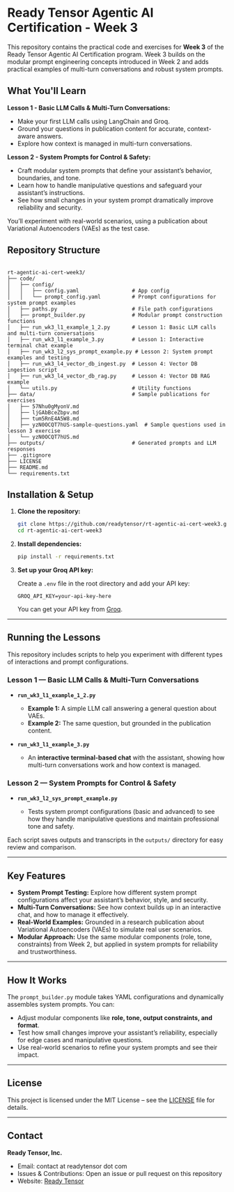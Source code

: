 # Ready Tensor Agentic AI Certification - Week 3

This repository contains the practical code and exercises for **Week 3** of the Ready Tensor Agentic AI Certification program. Week 3 builds on the modular prompt engineering concepts introduced in Week 2 and adds practical examples of multi-turn conversations and robust system prompts.

## What You'll Learn

**Lesson 1 - Basic LLM Calls & Multi-Turn Conversations:**

- Make your first LLM calls using LangChain and Groq.
- Ground your questions in publication content for accurate, context-aware answers.
- Explore how context is managed in multi-turn conversations.

**Lesson 2 - System Prompts for Control & Safety:**

- Craft modular system prompts that define your assistant’s behavior, boundaries, and tone.
- Learn how to handle manipulative questions and safeguard your assistant’s instructions.
- See how small changes in your system prompt dramatically improve reliability and security.

You’ll experiment with real-world scenarios, using a publication about Variational Autoencoders (VAEs) as the test case.

## Repository Structure

```

rt-agentic-ai-cert-week3/
├── code/
│   ├── config/
│   │   ├── config.yaml                 # App config
│   │   └── prompt_config.yaml          # Prompt configurations for system prompt examples
│   ├── paths.py                        # File path configurations
│   ├── prompt_builder.py               # Modular prompt construction functions
│   ├── run_wk3_l1_example_1_2.py       # Lesson 1: Basic LLM calls and multi-turn conversations
│   ├── run_wk3_l1_example_3.py         # Lesson 1: Interactive terminal chat example
│   ├── run_wk3_l2_sys_prompt_example.py # Lesson 2: System prompt examples and testing
│   ├── run_wk3_l4_vector_db_ingest.py  # Lesson 4: Vector DB ingestion script
│   ├── run_wk3_l4_vector_db_rag.py     # Lesson 4: Vector DB RAG example
│   └── utils.py                        # Utility functions
├── data/                               # Sample publications for exercises
│   ├── 57Nhu0gMyonV.md
│   ├── ljGAbBceZbpv.md
│   ├── tum5RnE4A5W8.md
│   ├── yzN0OCQT7hUS-sample-questions.yaml  # Sample questions used in lesson 3 exercise
│   └── yzN0OCQT7hUS.md
├── outputs/                            # Generated prompts and LLM responses
├── .gitignore
├── LICENSE
├── README.md
└── requirements.txt

```

## Installation & Setup

1. **Clone the repository:**

   ```bash
   git clone https://github.com/readytensor/rt-agentic-ai-cert-week3.git
   cd rt-agentic-ai-cert-week3
   ```

2. **Install dependencies:**

   ```bash
   pip install -r requirements.txt
   ```

3. **Set up your Groq API key:**

   Create a `.env` file in the root directory and add your API key:

   ```
   GROQ_API_KEY=your-api-key-here
   ```

   You can get your API key from [Groq](https://console.groq.com/).

---

## Running the Lessons

This repository includes scripts to help you experiment with different types of interactions and prompt configurations.

### Lesson 1 — Basic LLM Calls & Multi-Turn Conversations

- **`run_wk3_l1_example_1_2.py`**

  - **Example 1:** A simple LLM call answering a general question about VAEs.
  - **Example 2:** The same question, but grounded in the publication content.

- **`run_wk3_l1_example_3.py`**

  - An **interactive terminal-based chat** with the assistant, showing how multi-turn conversations work and how context is managed.

### Lesson 2 — System Prompts for Control & Safety

- **`run_wk3_l2_sys_prompt_example.py`**

  - Tests system prompt configurations (basic and advanced) to see how they handle manipulative questions and maintain professional tone and safety.

Each script saves outputs and transcripts in the `outputs/` directory for easy review and comparison.

---

## Key Features

- **System Prompt Testing:** Explore how different system prompt configurations affect your assistant’s behavior, style, and security.
- **Multi-Turn Conversations:** See how context builds up in an interactive chat, and how to manage it effectively.
- **Real-World Examples:** Grounded in a research publication about Variational Autoencoders (VAEs) to simulate real user scenarios.
- **Modular Approach:** Use the same modular components (role, tone, constraints) from Week 2, but applied in system prompts for reliability and trustworthiness.

---

## How It Works

The `prompt_builder.py` module takes YAML configurations and dynamically assembles system prompts. You can:

- Adjust modular components like **role, tone, output constraints, and format**.
- Test how small changes improve your assistant’s reliability, especially for edge cases and manipulative questions.
- Use real-world scenarios to refine your system prompts and see their impact.

---

## License

This project is licensed under the MIT License – see the [LICENSE](LICENSE) file for details.

---

## Contact

**Ready Tensor, Inc.**

- Email: contact at readytensor dot com
- Issues & Contributions: Open an issue or pull request on this repository
- Website: [Ready Tensor](https://readytensor.com)
